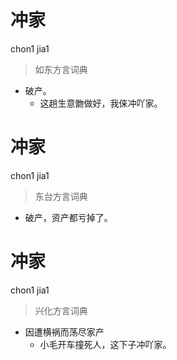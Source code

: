 # 冲家
chon1 jia1
> 如东方言词典
- 破产。
  - 这趟生意朆做好，我俫冲吖家。

# 冲家
chon1 jia1
> 东台方言词典
- 破产，资产都亏掉了。

# 冲家
chon1 jia1
> 兴化方言词典
- 因遭横祸而荡尽家产
  - 小毛开车撞死人，这下子冲吖家。
